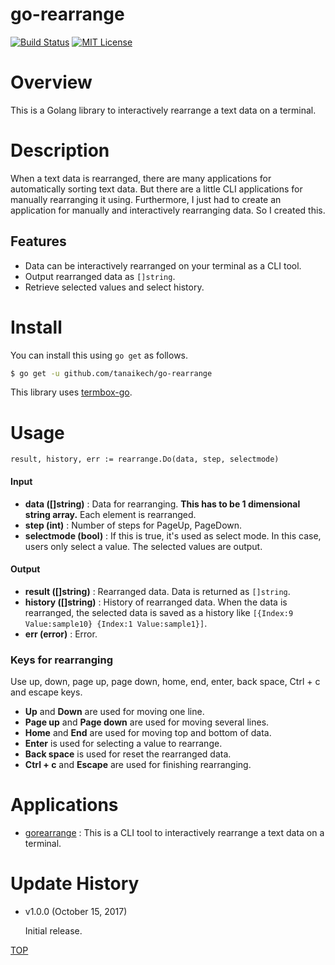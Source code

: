 go-rearrange
=====

[![Build Status](https://travis-ci.org/tanaikech/go-rearrange.svg?branch=master)](https://travis-ci.org/tanaikech/go-rearrange)
[![MIT License](http://img.shields.io/badge/license-MIT-blue.svg?style=flat)](LICENCE)

<a name="TOP"></a>
# Overview
This is a Golang library to interactively rearrange a text data on a terminal.

# Description
When a text data is rearranged, there are many applications for automatically sorting text data. But there are a little CLI applications for manually rearranging it using. Furthermore, I just had to create an application for manually and interactively rearranging data. So I created this.

## Features
- Data can be interactively rearranged on your terminal as a CLI tool.
- Output rearranged data as ``[]string``.
- Retrieve selected values and select history.

# Install
You can install this using ``go get`` as follows.

~~~bash
$ go get -u github.com/tanaikech/go-rearrange
~~~

This library uses [termbox-go](https://github.com/nsf/termbox-go).

# Usage
~~~
result, history, err := rearrange.Do(data, step, selectmode)
~~~

#### Input
- **data ([]string)** : Data for rearranging. **This has to be 1 dimensional string array.** Each element is rearranged.
- **step (int)** : Number of steps for PageUp, PageDown.
- **selectmode (bool)** : If this is true, it's used as select mode. In this case, users only select a value. The selected values are output.

#### Output
- **result ([]string)** : Rearranged data. Data is returned as ``[]string``.
- **history ([]string)** : History of rearranged data. When the data is rearranged, the selected data is saved as a history like ``[{Index:9 Value:sample10} {Index:1 Value:sample1}]``.
- **err (error)** : Error.

### Keys for rearranging
Use up, down, page up, page down, home, end, enter, back space, Ctrl + c and escape keys.

- **Up** and **Down** are used for moving one line.
- **Page up** and **Page down** are used for moving several lines.
- **Home** and **End** are used for moving top and bottom of data.
- **Enter** is used for selecting a value to rearrange.
- **Back space** is used for reset the rearranged data.
- **Ctrl + c** and **Escape** are used for finishing rearranging.

# Applications
- [gorearrange](https://github.com/tanaikech/gorearrange) : This is a CLI tool to interactively rearrange a text data on a terminal.

<a name="Update_History"></a>
# Update History
* v1.0.0 (October 15, 2017)

    Initial release.

[TOP](#TOP)
